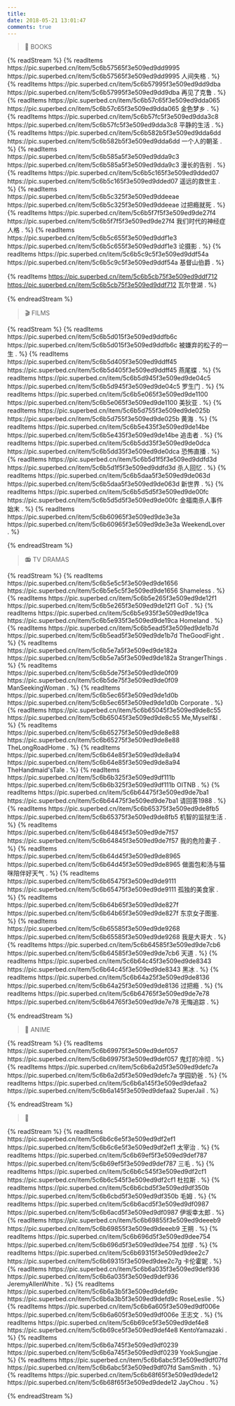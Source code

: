 ```yaml
---
title: 
date: 2018-05-21 13:01:47
comments: true
---
```

<blockquote class="question">📖 BOOKS</blockquote>  ​ 
{% readStream %}
{% readItems https://pic.superbed.cn/item/5c6b57565f3e509ed9dd9995 https://pic.superbed.cn/item/5c6b57565f3e509ed9dd9995 人间失格 . %}
{% readItems https://pic.superbed.cn/item/5c6b57995f3e509ed9dd9dba https://pic.superbed.cn/item/5c6b57995f3e509ed9dd9dba 再见了克鲁 . %}
{% readItems https://pic.superbed.cn/item/5c6b57c65f3e509ed9dda065 https://pic.superbed.cn/item/5c6b57c65f3e509ed9dda065 金色梦乡 . %}
{% readItems https://pic.superbed.cn/item/5c6b57fc5f3e509ed9dda3c8 https://pic.superbed.cn/item/5c6b57fc5f3e509ed9dda3c8 平静的生活 . %}
{% readItems https://pic.superbed.cn/item/5c6b582b5f3e509ed9dda6dd https://pic.superbed.cn/item/5c6b582b5f3e509ed9dda6dd 一个人的朝圣 . %}
{% readItems https://pic.superbed.cn/item/5c6b585a5f3e509ed9dda9c3 https://pic.superbed.cn/item/5c6b585a5f3e509ed9dda9c3 漫长的告别 . %}
{% readItems https://pic.superbed.cn/item/5c6b5c165f3e509ed9dded07 https://pic.superbed.cn/item/5c6b5c165f3e509ed9dded07 遥远的救世主 . %}
{% readItems https://pic.superbed.cn/item/5c6b5c325f3e509ed9ddeeae https://pic.superbed.cn/item/5c6b5c325f3e509ed9ddeeae 过把瘾就死 . %}
{% readItems https://pic.superbed.cn/item/5c6b5f7f5f3e509ed9de27f4 https://pic.superbed.cn/item/5c6b5f7f5f3e509ed9de27f4 我们时代的神经症人格 . %}
{% readItems https://pic.superbed.cn/item/5c6b5c655f3e509ed9ddf1e3 https://pic.superbed.cn/item/5c6b5c655f3e509ed9ddf1e3 论摄影 . %}
{% readItems https://pic.superbed.cn/item/5c6b5c9c5f3e509ed9ddf54a https://pic.superbed.cn/item/5c6b5c9c5f3e509ed9ddf54a 基督山伯爵 . %}

{% readItems https://pic.superbed.cn/item/5c6b5cb75f3e509ed9ddf712 https://pic.superbed.cn/item/5c6b5cb75f3e509ed9ddf712 瓦尔登湖 . %}

{% endreadStream %} 
​
<blockquote class="question">🎬 FILMS</blockquote>
{% readStream %}
{% readItems https://pic.superbed.cn/item/5c6b5d015f3e509ed9ddfb6c https://pic.superbed.cn/item/5c6b5d015f3e509ed9ddfb6c 被嫌弃的松子的一生 . %}
{% readItems https://pic.superbed.cn/item/5c6b5d405f3e509ed9ddff45 https://pic.superbed.cn/item/5c6b5d405f3e509ed9ddff45 燕尾蝶 . %}
{% readItems https://pic.superbed.cn/item/5c6b5d945f3e509ed9de04c5 https://pic.superbed.cn/item/5c6b5d945f3e509ed9de04c5 罗生门 . %}
{% readItems https://pic.superbed.cn/item/5c6b5e065f3e509ed9de1100 https://pic.superbed.cn/item/5c6b5e065f3e509ed9de1100 美狄亚 . %}
{% readItems https://pic.superbed.cn/item/5c6b5d755f3e509ed9de025b https://pic.superbed.cn/item/5c6b5d755f3e509ed9de025b 黄海 . %}
{% readItems https://pic.superbed.cn/item/5c6b5e435f3e509ed9de14be https://pic.superbed.cn/item/5c6b5e435f3e509ed9de14be 追击者 . %}
{% readItems https://pic.superbed.cn/item/5c6b5dd35f3e509ed9de0dca https://pic.superbed.cn/item/5c6b5dd35f3e509ed9de0dca 恐怖直播 . %}
{% readItems https://pic.superbed.cn/item/5c6b5d1f5f3e509ed9ddfd3d https://pic.superbed.cn/item/5c6b5d1f5f3e509ed9ddfd3d 杀人回忆 . %}
{% readItems https://pic.superbed.cn/item/5c6b5daa5f3e509ed9de063d https://pic.superbed.cn/item/5c6b5daa5f3e509ed9de063d 新世界 . %}
{% readItems https://pic.superbed.cn/item/5c6b5d5d5f3e509ed9de00fc https://pic.superbed.cn/item/5c6b5d5d5f3e509ed9de00fc 金福南杀人事件始末 . %}
{% readItems https://pic.superbed.cn/item/5c6b60965f3e509ed9de3e3a https://pic.superbed.cn/item/5c6b60965f3e509ed9de3e3a WeekendLover . %}

{% endreadStream %} 

<blockquote class="question">📻 TV DRAMAS</blockquote>
{% readStream %}
{% readItems https://pic.superbed.cn/item/5c6b5e5c5f3e509ed9de1656 https://pic.superbed.cn/item/5c6b5e5c5f3e509ed9de1656 Shameless . %}
{% readItems https://pic.superbed.cn/item/5c6b5e265f3e509ed9de12f1 https://pic.superbed.cn/item/5c6b5e265f3e509ed9de12f1 GoT . %}
{% readItems https://pic.superbed.cn/item/5c6b5e935f3e509ed9de19ca https://pic.superbed.cn/item/5c6b5e935f3e509ed9de19ca Homeland . %}
{% readItems https://pic.superbed.cn/item/5c6b5ead5f3e509ed9de1b7d https://pic.superbed.cn/item/5c6b5ead5f3e509ed9de1b7d TheGoodFight . %}
{% readItems https://pic.superbed.cn/item/5c6b5e7a5f3e509ed9de182a https://pic.superbed.cn/item/5c6b5e7a5f3e509ed9de182a StrangerThings . %}
{% readItems https://pic.superbed.cn/item/5c6b5de75f3e509ed9de0f09 https://pic.superbed.cn/item/5c6b5de75f3e509ed9de0f09 ManSeekingWoman . %}
{% readItems https://pic.superbed.cn/item/5c6b5ec65f3e509ed9de1d0b https://pic.superbed.cn/item/5c6b5ec65f3e509ed9de1d0b Corporate . %}
{% readItems https://pic.superbed.cn/item/5c6b65045f3e509ed9de8c55 https://pic.superbed.cn/item/5c6b65045f3e509ed9de8c55 Me,Myself&I . %}
{% readItems https://pic.superbed.cn/item/5c6b65275f3e509ed9de8e88 https://pic.superbed.cn/item/5c6b65275f3e509ed9de8e88 TheLongRoadHome . %}
{% readItems https://pic.superbed.cn/item/5c6b64e85f3e509ed9de8a94 https://pic.superbed.cn/item/5c6b64e85f3e509ed9de8a94 TheHandmaid'sTale . %}
{% readItems https://pic.superbed.cn/item/5c6b6b325f3e509ed9df111b https://pic.superbed.cn/item/5c6b6b325f3e509ed9df111b OITNB . %}
{% readItems https://pic.superbed.cn/item/5c6b64475f3e509ed9de7ba1 https://pic.superbed.cn/item/5c6b64475f3e509ed9de7ba1 请回答1988 . %}
{% readItems https://pic.superbed.cn/item/5c6b65375f3e509ed9de8fb5 https://pic.superbed.cn/item/5c6b65375f3e509ed9de8fb5 机智的监狱生活 . %}
{% readItems https://pic.superbed.cn/item/5c6b64845f3e509ed9de7f57 https://pic.superbed.cn/item/5c6b64845f3e509ed9de7f57 我的危险妻子 . %}
{% readItems https://pic.superbed.cn/item/5c6b64d45f3e509ed9de8965 https://pic.superbed.cn/item/5c6b64d45f3e509ed9de8965 做面包和汤与猫咪陪伴好天气 . %}
{% readItems https://pic.superbed.cn/item/5c6b65475f3e509ed9de9111 https://pic.superbed.cn/item/5c6b65475f3e509ed9de9111 孤独的美食家 . %}
{% readItems https://pic.superbed.cn/item/5c6b64b65f3e509ed9de827f https://pic.superbed.cn/item/5c6b64b65f3e509ed9de827f 东京女子图鉴. %}
{% readItems https://pic.superbed.cn/item/5c6b65585f3e509ed9de9268 https://pic.superbed.cn/item/5c6b65585f3e509ed9de9268 我是大哥大 . %}
{% readItems https://pic.superbed.cn/item/5c6b64585f3e509ed9de7cb6 https://pic.superbed.cn/item/5c6b64585f3e509ed9de7cb6 天道 . %}
{% readItems https://pic.superbed.cn/item/5c6b64c45f3e509ed9de8343 https://pic.superbed.cn/item/5c6b64c45f3e509ed9de8343 黑冰 . %}
{% readItems https://pic.superbed.cn/item/5c6b64a25f3e509ed9de8136 https://pic.superbed.cn/item/5c6b64a25f3e509ed9de8136 过把瘾 . %}
{% readItems https://pic.superbed.cn/item/5c6b64765f3e509ed9de7e78 https://pic.superbed.cn/item/5c6b64765f3e509ed9de7e78 无悔追踪 . %}

{% endreadStream %} 

<blockquote class="question">🎠️ ANIME</blockquote>
{% readStream %}
{% readItems https://pic.superbed.cn/item/5c6b69975f3e509ed9def057 https://pic.superbed.cn/item/5c6b69975f3e509ed9def057 鬼灯的冷彻 . %}
{% readItems https://pic.superbed.cn/item/5c6b6a2d5f3e509ed9defc7a https://pic.superbed.cn/item/5c6b6a2d5f3e509ed9defc7a 学园奶爸 . %}
{% readItems https://pic.superbed.cn/item/5c6b6a145f3e509ed9defaa2 https://pic.superbed.cn/item/5c6b6a145f3e509ed9defaa2 SuperJail . %}

{% endreadStream %} 

<blockquote class="question">🎇 </blockquote> 
{% readStream %}
{% readItems https://pic.superbed.cn/item/5c6b6c6e5f3e509ed9df2ef1 https://pic.superbed.cn/item/5c6b6c6e5f3e509ed9df2ef1 太宰治 . %}
{% readItems https://pic.superbed.cn/item/5c6b69ef5f3e509ed9def787 https://pic.superbed.cn/item/5c6b69ef5f3e509ed9def787 三毛 . %}
{% readItems https://pic.superbed.cn/item/5c6b6c545f3e509ed9df2cf1 https://pic.superbed.cn/item/5c6b6c545f3e509ed9df2cf1 杜拉斯 . %}
{% readItems https://pic.superbed.cn/item/5c6b6cbd5f3e509ed9df350b https://pic.superbed.cn/item/5c6b6cbd5f3e509ed9df350b 毛姆 . %}
{% readItems https://pic.superbed.cn/item/5c6b6acd5f3e509ed9df0987 https://pic.superbed.cn/item/5c6b6acd5f3e509ed9df0987 伊坂幸太郎 . %}
{% readItems https://pic.superbed.cn/item/5c6b69855f3e509ed9deeeb9 https://pic.superbed.cn/item/5c6b69855f3e509ed9deeeb9 王朔 . %}
{% readItems https://pic.superbed.cn/item/5c6b696d5f3e509ed9dee754 https://pic.superbed.cn/item/5c6b696d5f3e509ed9dee754 加缪 . %}
{% readItems https://pic.superbed.cn/item/5c6b69315f3e509ed9dee2c7 https://pic.superbed.cn/item/5c6b69315f3e509ed9dee2c7g 卡伦霍妮 . %}
{% readItems https://pic.superbed.cn/item/5c6b6a035f3e509ed9def936 https://pic.superbed.cn/item/5c6b6a035f3e509ed9def936 JeremyAllenWhite . %}
{% readItems https://pic.superbed.cn/item/5c6b6a3b5f3e509ed9defd9c https://pic.superbed.cn/item/5c6b6a3b5f3e509ed9defd9c RoseLeslie . %}
{% readItems https://pic.superbed.cn/item/5c6b6a605f3e509ed9df006e https://pic.superbed.cn/item/5c6b6a605f3e509ed9df006e 王志文 . %}
{% readItems https://pic.superbed.cn/item/5c6b69ce5f3e509ed9def4e8 https://pic.superbed.cn/item/5c6b69ce5f3e509ed9def4e8 KentoYamazaki . %}
{% readItems https://pic.superbed.cn/item/5c6b6a745f3e509ed9df0239 https://pic.superbed.cn/item/5c6b6a745f3e509ed9df0239 YookSungjae . %}
{% readItems https://pic.superbed.cn/item/5c6b6abc5f3e509ed9df07fd https://pic.superbed.cn/item/5c6b6abc5f3e509ed9df07fd SamSmith . %}
{% readItems https://pic.superbed.cn/item/5c6b68f65f3e509ed9dede12 https://pic.superbed.cn/item/5c6b68f65f3e509ed9dede12 JayChou . %}

{% endreadStream %} 
